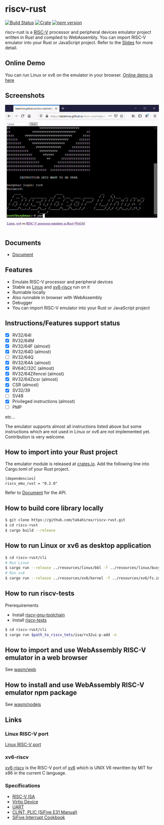 # riscv-rust

[![Build Status](https://travis-ci.org/takahirox/riscv-rust.svg?branch=master)](https://travis-ci.org/takahirox/riscv-rust)
[![Crate](https://img.shields.io/crates/v/riscv_emu_rust.svg)](https://crates.io/crates/riscv_emu_rust)
[![npm version](https://badge.fury.io/js/riscv_emu_rust_wasm.svg)](https://badge.fury.io/js/riscv_emu_rust_wasm)

riscv-rust is a [RISC-V](https://riscv.org/) processor and peripheral devices emulator project written in Rust and compiled to WebAssembly. You can import RISC-V emulator into your Rust or JavaScript project. Refer to the [Slides](https://docs.google.com/presentation/d/1qeR6KMSaJTR0ZSa2kLxgcBuc_zBo3l-kYbOpq1Wqmi0/edit?usp=sharing) for more detail.

## Online Demo

You can run Linux or xv6 on the emulator in your browser. [Online demo is here](https://takahirox.github.io/riscv-rust/wasm/web/index.html)

## Screenshots

![animation](./screenshots/animation.gif)

## Documents

* [Document](https://docs.rs/riscv_emu_rust/0.2.0/riscv_emu_rust/)

## Features

- Emulate RISC-V processor and peripheral devices
- Stable as [Linux](https://risc-v-getting-started-guide.readthedocs.io/en/latest/linux-qemu.html) and [xv6-riscv](https://github.com/mit-pdos/xv6-riscv) run on it
- Runnable locally
- Also runnable in browser with WebAssembly
- Debugger
- You can import RISC-V emulator into your Rust or JavaScript project

## Instructions/Features support status

- [x] RV32/64I
- [x] RV32/64M
- [x] RV32/64F (almost)
- [x] RV32/64D (almost)
- [ ] RV32/64Q
- [x] RV32/64A (almost)
- [x] RV64C/32C (almost)
- [x] RV32/64Zifencei (almost)
- [x] RV32/64Zicsr (almost)
- [x] CSR (almost)
- [x] SV32/39
- [ ] SV48
- [x] Privileged instructions (almost)
- [ ] PMP

etc...

The emulator supports almost all instructions listed above but some instructions which are not used in Linux or xv6 are not implemented yet. Contribution is very welcome.

## How to import into your Rust project

The emulator module is released at [crates.io](https://crates.io/crates/riscv_emu_rust
). Add the following line into Cargo.toml of your Rust project.

```
[dependencies]
riscv_emu_rust = "0.2.0"
```

Refer to [Document](https://docs.rs/riscv_emu_rust/0.2.0/riscv_emu_rust/struct.Emulator.html) for the API.

## How to build core library locally

```sh
$ git clone https://github.com/takahirox/riscv-rust.git
$ cd riscv-rust
$ cargo build --release
```

## How to run Linux or xv6 as desktop application

```sh
$ cd riscv-rust/cli
# Run Linux
$ cargo run --release ../resources/linux/bbl -f ../resources/linux/busybear.bin
# Run xv6
$ cargo run --release ../resources/xv6/kernel -f ../resources/xv6/fs.img
```

## How to run riscv-tests

Prerequirements
- Install [riscv-gnu-toolchain](https://github.com/riscv/riscv-gnu-toolchain)
- Install [riscv-tests](https://github.com/riscv/riscv-tests)

```sh
$ cd riscv-rust/cli
$ cargo run $path_to_riscv_tets/isa/rv32ui-p-add -n
```

## How to import and use WebAssembly RISC-V emulator in a web browser

See [wasm/web](https://github.com/takahirox/riscv-rust/tree/master/wasm/web)

## How to install and use WebAssembly RISC-V emulator npm package

See [wasm/nodejs](https://github.com/takahirox/riscv-rust/tree/master/wasm/nodejs)

## Links

### Linux RISC-V port

[Linux RISC-V port](https://risc-v-getting-started-guide.readthedocs.io/en/latest/linux-qemu.html)

### xv6-riscv

[xv6-riscv](https://github.com/mit-pdos/xv6-riscv) is the RISC-V port of [xv6](https://pdos.csail.mit.edu/6.828/2019/xv6.html) which is UNIX V6 rewritten by MIT for x86 in the current C language.

### Specifications

- [RISC-V ISA](https://riscv.org/specifications/)
- [Virtio Device](https://docs.oasis-open.org/virtio/virtio/v1.1/csprd01/virtio-v1.1-csprd01.html)
- [UART](http://www.ti.com/lit/ug/sprugp1/sprugp1.pdf)
- [CLINT, PLIC (SiFive E31 Manual)](https://sifive.cdn.prismic.io/sifive%2Fc89f6e5a-cf9e-44c3-a3db-04420702dcc1_sifive+e31+manual+v19.08.pdf)
- [SiFive Interrupt Cookbook](https://sifive.cdn.prismic.io/sifive/0d163928-2128-42be-a75a-464df65e04e0_sifive-interrupt-cookbook.pdf)
